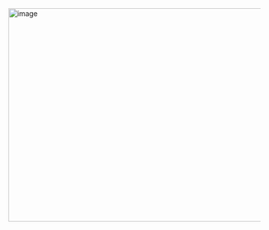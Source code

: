 <img width="923" height="426" alt="image" src="https://github.com/user-attachments/assets/00cf9ffb-bf27-4717-bfb6-e4b9aee41290" />
